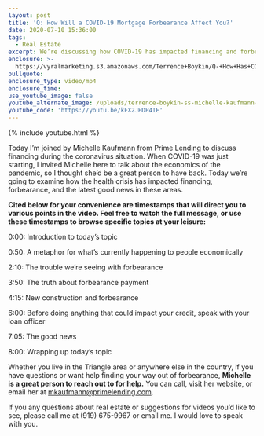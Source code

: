 ```yaml
---
layout: post
title: 'Q: How Will a COVID-19 Mortgage Forbearance Affect You?'
date: 2020-07-10 15:36:00
tags:
  - Real Estate
excerpt: We’re discussing how COVID-19 has impacted financing and forbearance.
enclosure: >-
  https://vyralmarketing.s3.amazonaws.com/Terrence+Boykin/Q-+How+Has+COVID-19+Impacted+Financing_.mp4
pullquote:
enclosure_type: video/mp4
enclosure_time:
use_youtube_image: false
youtube_alternate_image: /uploads/terrence-boykin-ss-michelle-kaufmann-interview-yt.jpg
youtube_code: 'https://youtu.be/kFX2JHDP4IE'
---
```


{% include youtube.html %}

Today I’m joined by Michelle Kaufmann from Prime Lending to discuss financing during the coronavirus situation. When COVID-19 was just starting, I invited Michelle here to talk about the economics of the pandemic, so I thought she’d be a great person to have back. Today we’re going to examine how the health crisis has impacted financing, forbearance, and the latest good news in these areas.

**Cited below for your convenience are timestamps that will direct you to various points in the video. Feel free to watch the full message, or use these timestamps to browse specific topics at your leisure:&nbsp;**

0:00: Introduction to today’s topic

0:50: A metaphor for what’s currently happening to people economically

2:10: The trouble we’re seeing with forbearance&nbsp;

3:50: The truth about forbearance payment

4:15: New construction and forbearance

6:00: Before doing anything that could impact your credit, speak with your loan officer

7:05: The good news

8:00: Wrapping up today’s topic

Whether you live in the Triangle area or anywhere else in the country, if you have questions or want help finding your way out of forbearance, **Michelle is a great person to reach out to for help.** You can call, visit her website, or email her at [mkaufmann@primelending.com](mailto:mkaufmann@primelending.com).&nbsp;

If you any questions about real estate or suggestions for videos you’d like to see, please call me at (919) 675-9967 or email me. I would love to speak with you.&nbsp;